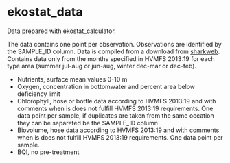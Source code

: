 # ekostat_data
Data prepared with ekostat_calculator.

The data contains one point per observation. Observations are identified by the SAMPLE_ID column. Data is compiled from a download from [sharkweb](https://sharkweb.smhi.se/). Contains data only from the months specified in HVMFS 2013:19 for each type area (summer jul-aug or jun-aug, winter dec-mar or dec-feb).

- Nutrients, surface mean values 0-10 m
- Oxygen, concentration in bottomwater and percent area below deficiency limit
- Chlorophyll, hose or bottle data according to HVMFS 2013:19 and with comments when is does not fulfill HVMFS 2013:19 requirements. One data point per sample, if duplicates are taken from the same occation they can be separeted be the SAMPLE_ID column
- Biovolume, hose data according to HVMFS 2013:19 and with comments when is does not fulfill HVMFS 2013:19 requirements. One data point per sample.
- BQI, no pre-treatment
